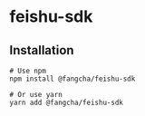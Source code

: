 # feishu-sdk

## Installation

```
# Use npm
npm install @fangcha/feishu-sdk

# Or use yarn
yarn add @fangcha/feishu-sdk
```
